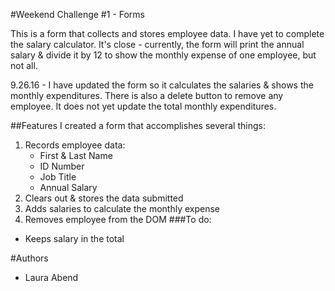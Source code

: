 #Weekend Challenge #1 - Forms

This is a form that collects and stores employee data. I have yet to complete the salary calculator. It's close - currently, the form will print the annual salary & divide it by 12 to show the monthly expense of one employee, but not all.

9.26.16 - I have updated the form so it calculates the salaries & shows the monthly expenditures. There is also a delete button to remove any employee. It does not yet update the total monthly expenditures.

##Features
I created a form that accomplishes several things:
  1. Records employee data:
      - First & Last Name
      - ID Number
      - Job Title
      - Annual Salary
  2. Clears out & stores the data submitted
  3. Adds salaries to calculate the monthly expense
  4. Removes employee from the DOM
###To do:
  - Keeps salary in the total

#Authors
- Laura Abend
